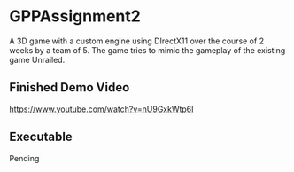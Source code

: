 # GPPAssignment2
A 3D game with a custom engine using DIrectX11 over the course of 2 weeks by a team of 5. The game tries to mimic the gameplay of the existing game Unrailed. 

## Finished Demo Video
https://www.youtube.com/watch?v=nU9GxkWtp6I

## Executable
Pending
